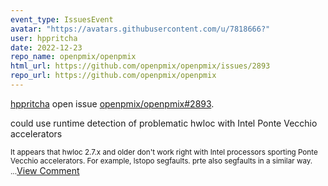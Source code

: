 ```yaml
---
event_type: IssuesEvent
avatar: "https://avatars.githubusercontent.com/u/7818666?"
user: hppritcha
date: 2022-12-23
repo_name: openpmix/openpmix
html_url: https://github.com/openpmix/openpmix/issues/2893
repo_url: https://github.com/openpmix/openpmix
---
```


<a href='https://github.com/hppritcha' target='_blank'>hppritcha</a> open issue <a href='https://github.com/openpmix/openpmix/issues/2893' target='_blank'>openpmix/openpmix#2893</a>.

<p>could use runtime detection of problematic hwloc with Intel Ponte Vecchio accelerators</p><small>It appears that hwloc 2.7.x and older don't work right with Intel processors sporting Ponte Vecchio accelerators.  For example, lstopo segfaults.  prte also segfaults in a similar way....</small><a href='https://github.com/openpmix/openpmix/issues/2893' target='_blank'>View Comment</a>